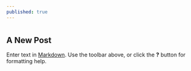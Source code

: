 ```yaml
---
published: true
---
```

#   
## A New Post

Enter text in [Markdown](http://daringfireball.net/projects/markdown/). Use the toolbar above, or click the **?** button for formatting help.
